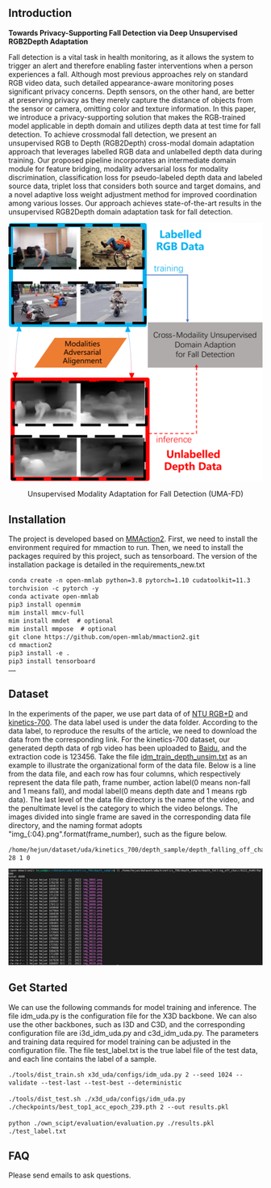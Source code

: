 
## Introduction
**Towards Privacy-Supporting Fall Detection via Deep Unsupervised RGB2Depth Adaptation**

Fall detection is a vital task in health monitoring, as
it allows the system to trigger an alert and therefore enabling
faster interventions when a person experiences a fall. Although
most previous approaches rely on standard RGB video data, such
detailed appearance-aware monitoring poses significant privacy
concerns. Depth sensors, on the other hand, are better at preserving
privacy as they merely capture the distance of objects from the
sensor or camera, omitting color and texture information.
In this paper, we introduce a privacy-supporting solution that
makes the RGB-trained model applicable in depth domain and
utilizes depth data at test time for fall detection. To achieve crossmodal
fall detection, we present an unsupervised RGB to Depth
(RGB2Depth) cross-modal domain adaptation approach that leverages
labelled RGB data and unlabelled depth data during training.
Our proposed pipeline incorporates an intermediate domain
module for feature bridging, modality adversarial loss for modality
discrimination, classification loss for pseudo-labeled depth data
and labeled source data, triplet loss that considers both source
and target domains, and a novel adaptive loss weight adjustment
method for improved coordination among various losses.
Our approach achieves state-of-the-art results in the unsupervised
RGB2Depth domain adaptation task for fall detection.

<div align="center">
  <img src="https://raw.githubusercontent.com/1015206533/privacy_supporting_fall_detection/master/resources/introduction.png" width="800px"/><br>
    <p style="font-size:1.5vw;">Unsupervised Modality Adaptation for Fall Detection (UMA-FD)</p>
</div>

## Installation 
The project is developed based on [MMAction2](https://github.com/open-mmlab/mmaction2). 
First, we need to install the environment required for mmaction to run.
Then, we need to install the packages required by this project, such as tensorboard.
The version of the installation package is detailed in the requirements_new.txt

```shell
conda create -n open-mmlab python=3.8 pytorch=1.10 cudatoolkit=11.3 torchvision -c pytorch -y
conda activate open-mmlab
pip3 install openmim
mim install mmcv-full
mim install mmdet  # optional
mim install mmpose  # optional
git clone https://github.com/open-mmlab/mmaction2.git
cd mmaction2
pip3 install -e .
pip3 install tensorboard
……
```

## Dataset

In the experiments of the paper, we use part data of of [NTU RGB+D](https://rose1.ntu.edu.sg/dataset/actionRecognition/) and [kinetics-700](https://github.com/cvdfoundation/kinetics-dataset). The data label used is under the data folder. According to the data label, to reproduce the results of the article, we need to download the data from the corresponding link. 
For the  kinetics-700 dataset, our generated depth data of rgb video has been uploaded to [Baidu](https://github.com/1015206533/privacy_supporting_fall_detection), and the extraction code is 123456.
Take the file [idm_train_depth_unsim.txt](https://github.com/1015206533/privacy_supporting_fall_detection/blob/master/data/kinetics_700/annotation/idm_train_depth_unsim.txt) as an example to illustrate the organizational form of the data file.
Below is a line from the data file, and each row has four columns, which respectively represent the data file path, frame number, action label(0 means non-fall and 1 means fall), and modal label(0 means depth date and 1 means rgb data). 
The last level of the data file directory is the name of the video, and the penultimate level is the category to which the video belongs.
The images divided into single frame are saved in the corresponding data file directory, and the naming format adopts "img_{:04}.png".format(frame_number), such as the figure below.

```shell
/home/hejun/dataset/uda/kinetics_700/depth_sample/depth_falling_off_chair/0222_HvWtr0qrUao 28 1 0
```

![date format](https://raw.githubusercontent.com/1015206533/privacy_supporting_fall_detection/master/resources/data_format.png)

## Get Started

We can use the following commands for model training and inference. The file idm_uda.py is the configuration file for the X3D backbone. We can also use the other backbones, such as I3D and C3D, and the corresponding configuration file are i3d_idm_uda.py and c3d_idm_uda.py. The parameters and training data required for model training can be adjusted in the configuration file. The file test_label.txt is the true label file of the test data, and each line contains the label of a sample.

```shell
./tools/dist_train.sh x3d_uda/configs/idm_uda.py 2 --seed 1024 --validate --test-last --test-best --deterministic

./tools/dist_test.sh ./x3d_uda/configs/idm_uda.py ./checkpoints/best_top1_acc_epoch_239.pth 2 --out results.pkl

python ./own_scipt/evaluation/evaluation.py ./results.pkl ./test_label.txt
```

## FAQ

Please send emails to ask questions.
